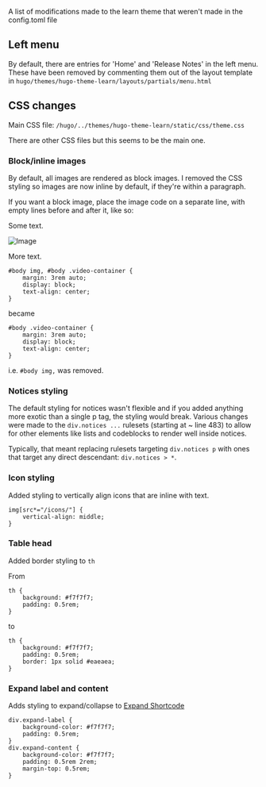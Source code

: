 A list of modifications made to the learn theme that weren't made in the config.toml file

## Left menu
By default, there are entries for 'Home' and 'Release Notes' in the left menu. These have been removed by commenting them out of the layout template in `hugo/themes/hugo-theme-learn/layouts/partials/menu.html`

## CSS changes

Main CSS file: `/hugo/../themes/hugo-theme-learn/static/css/theme.css`

There are other CSS files but this seems to be the main one.

### Block/inline images

By default, all images are rendered as block images. I removed the CSS styling so images are now inline by default, if they're within a paragraph.

If you want a block image, place the image code on a separate line, with empty lines before and after it, like so:

Some text.

![Image](/image.png)

More text.

```
#body img, #body .video-container {
    margin: 3rem auto;
    display: block;
    text-align: center;
}
```

became

```
#body .video-container {
    margin: 3rem auto;
    display: block;
    text-align: center;
}
```

i.e. `#body img,` was removed.

### Notices styling

The default styling for notices wasn't flexible and if you added anything more exotic than a single p tag, the styling would break. Various changes were made to the `div.notices ...` rulesets (starting at ~ line 483) to allow for other elements like lists and codeblocks to render well inside notices. 

Typically, that meant replacing rulesets targeting `div.notices p` with ones that target any direct descendant: `div.notices > *`.


### Icon styling
Added styling to vertically align icons that are inline with text.

```
img[src*="/icons/"] {
    vertical-align: middle;
}
```

### Table head
Added border styling to `th`

From
```
th {
    background: #f7f7f7;
    padding: 0.5rem;
}
```
to 
```
th {
    background: #f7f7f7;
    padding: 0.5rem;
    border: 1px solid #eaeaea;
}
```

### Expand label and content

Adds styling to expand/collapse to [Expand Shortcode](https://learn.netlify.app/en/shortcodes/expand/)

```
div.expand-label {
    background-color: #f7f7f7;
    padding: 0.5rem;
}
div.expand-content {
    background-color: #f7f7f7;
    padding: 0.5rem 2rem;
    margin-top: 0.5rem;
}
```